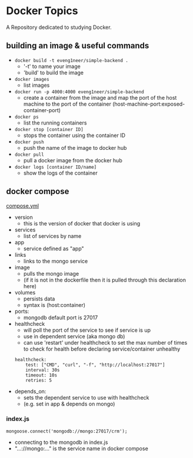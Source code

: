 # Docker Topics
A Repository dedicated to studying Docker.
 
 ## building an image & useful commands
- `docker build -t eveng1neer/simple-backend .`
  - '-t' to name your image
  - 'build' to build the image
- `docker images`
  - list images
- `docker run -p 4000:4000 eveng1neer/simple-backend`
  - create a container from the image and map the port of the host machine to the port of the container (host-machine-port:exposed-container-port)
- `docker ps`
  - list the running containers
- `docker stop [container ID]`
  - stops the container using the container ID
- `docker push`
  - push the name of the image to docker hub
- `docker pull`
  - pull a docker image from the docker hub
- `docker logs [container ID/name]`
  - show the logs of the container

## docker compose
[compose.yml](compose.yml)
- version
  - this is the version of docker that docker is using
- services
  - list of services by name
- app
  - service defined as "app"
- links
  - links to the mongo service
- image
  - pulls the mongo image 
  - (if it is not in the dockerfile then it is pulled through this declaration here)
- volumes
  - persists data
  - syntax is (host:container)
- ports:
  - mongodb default port is 27017
- healthcheck
  - will poll the port of the service to see if service is up 
  - use in dependent service (aka mongo db)
  - can use 'restart' under healthcheck to set the max number of times to check for health before declaring service/container unhealthy
  ```
  healthcheck:
      test: ["CMD", "curl", "-f", "http://localhost:27017"]
      interval: 30s
      timeout: 10s
      retries: 5
    ```
- depends_on:
  - sets the dependent service to use with healthcheck
  - (e.g. set in app & depends on mongo)

### index.js
```
mongoose.connect('mongodb://mongo:27017/crm');
```
  - connecting to the mongodb in index.js
  - "...://mongo:..." is the service name in docker compose
  